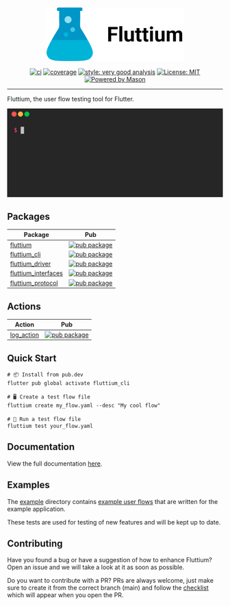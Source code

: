 <p align="center">
<img src="https://raw.githubusercontent.com/wolfenrain/fluttium/main/assets/fluttium_full.png" height="125" alt="fluttium logo" />
</p>

<p align="center">
<a href="https://github.com//wolfenrain/fluttium/actions"><img src="https://github.com/wolfenrain/fluttium/actions/workflows/main.yaml/badge.svg" alt="ci"></a>
<a href="https://github.com//wolfenrain/fluttium/actions"><img src="https://raw.githubusercontent.com/wolfenrain/fluttium/main/coverage_badge.svg" alt="coverage"></a>
<a href="https://pub.dev/packages/very_good_analysis"><img src="https://img.shields.io/badge/style-very_good_analysis-B22C89.svg" alt="style: very good analysis"></a>
<a href="https://opensource.org/licenses/MIT"><img src="https://img.shields.io/badge/license-MIT-purple.svg" alt="License: MIT"></a>
<a href="https://github.com/felangel/mason"><img src="https://img.shields.io/endpoint?url=https%3A%2F%2Ftinyurl.com%2Fmason-badge" alt="Powered by Mason"></a>
</p>

---

Fluttium, the user flow testing tool for Flutter.

![Fluttium Demo][fluttium_demo]

## Packages

| Package                                                                                        | Pub                                                                                                       |
| ---------------------------------------------------------------------------------------------- | --------------------------------------------------------------------------------------------------------- |
| [fluttium](https://github.com/wolfenrain/fluttium/tree/main/packages/fluttium) | [![pub package](https://img.shields.io/pub/v/fluttium.svg)](https://pub.dev/packages/fluttium)    |
| [fluttium_cli](https://github.com/wolfenrain/fluttium/tree/main/packages/fluttium_cli)       | [![pub package](https://img.shields.io/pub/v/fluttium_cli.svg)](https://pub.dev/packages/fluttium_cli)    |
| [fluttium_driver](https://github.com/wolfenrain/fluttium/tree/main/packages/fluttium_driver)     | [![pub package](https://img.shields.io/pub/v/fluttium_driver.svg)](https://pub.dev/packages/fluttium_driver)   |
| [fluttium_interfaces](https://github.com/wolfenrain/fluttium/tree/main/packages/fluttium_interfaces) | [![pub package](https://img.shields.io/pub/v/fluttium_interfaces.svg)](https://pub.dev/packages/fluttium_interfaces) |
| [fluttium_protocol](https://github.com/wolfenrain/fluttium/tree/main/packages/fluttium_protocol) | [![pub package](https://img.shields.io/pub/v/fluttium_protocol.svg)](https://pub.dev/packages/fluttium_protocol) |

## Actions

| Action                                                                                        | Pub                                                                                                       |
| ---------------------------------------------------------------------------------------------- | --------------------------------------------------------------------------------------------------------- |
| [log_action](https://github.com/wolfenrain/fluttium/tree/main/actions/log_action) | [![pub package](https://img.shields.io/pub/v/log_action.svg)](https://pub.dev/packages/log_action)    |

## Quick Start

```shell
# 📦 Install from pub.dev
flutter pub global activate fluttium_cli

# 🖥 Create a test flow file
fluttium create my_flow.yaml --desc "My cool flow"

# 🧪 Run a test flow file
fluttium test your_flow.yaml
```

## Documentation

View the full documentation [here](https://fluttium.dev/).

## Examples

The [example](https://github.com/wolfenrain/fluttium/tree/main/example) directory contains 
[example user flows](https://github.com/wolfenrain/fluttium/tree/main/example/flows) that are
written for the example application.

These tests are used for testing of new features and will be kept up to date.

[fluttium_demo]: https://raw.githubusercontent.com/wolfenrain/fluttium/main/docs/static/img/hero.gif

## Contributing

Have you found a bug or have a suggestion of how to enhance Fluttium? Open an issue and we will 
take a look at it as soon as possible.

Do you want to contribute with a PR? PRs are always welcome, just make sure to create it from the
correct branch (main) and follow the [checklist](.github/pull_request_template.md) which will
appear when you open the PR.
